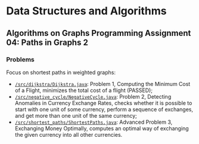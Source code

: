 # Data Structures and Algorithms
## Algorithms on Graphs Programming Assignment 04: Paths in Graphs 2
### Problems
Focus on shortest paths in weighted graphs:
* [`/src/dijkstra/Dijkstra.java`](src/dijkstra/Dijkstra.java): Problem 1, Computing the Minimum Cost of a Flight, minimizes the total cost of a flight (PASSED);
* [`/src/negative_cycle/NegativeCycle.java`](src/negative_cycle/NegativeCycle.java): Problem 2, Detecting Anomalies in Currency Exchange Rates, checks whether it is possible to start with one unit of some currency, perform a sequence of exchanges, and get more than one unit of the same currency;
* [`/src/shortest_paths/ShortestPaths.java`](src/shortest_paths/ShortestPaths.java): Advanced Problem 3, Exchanging Money Optimally, computes an optimal way of exchanging the given currency into all other currencies.
